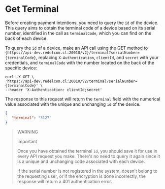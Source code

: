 # Get Terminal

Before creating payment intentions, you need to query the `id` of the device. This query aims to obtain the terminal code of a device based on its serial number, identified in the call as `terminalCode`, which you can find on the back of each device.

To query the `id` of a device, make an API call using the GET method to `{https://api-dev.redelcom.cl:20010/v2}/terminal?serialNumber={terminalCode}`, replacing `X-Authentication`, `clientId`, and `secret` with your credentials, and `terminalCode` with the number located on the back of the specific device:

```curl
curl -X GET \
'https://api-dev.redelcom.cl:20010/v2/terminal?serialNumber={terminalCode}' \
--header 'X-Authentication: clientId;secret'

```


The response to this request will return the `terminal` field with the numerical value associated with the unique and unchanging `id` of the device.

```json
{
   "terminal": "3127"
}

```


> WARNING 
> 
> Important 
>
> Once you have obtained the terminal `id`, you should save it for use in every API request you make. There's no need to query it again since it is a unique and unchanging code associated with each device.
>
> If the serial number is not registered in the system, doesn't belong to the requesting user, or if the encryption is done incorrectly, the response will return a 401 authentication error.
